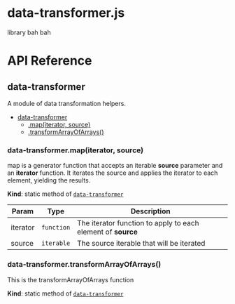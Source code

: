 # data-transformer.js

library bah bah

# API Reference

<a name="module_data-transformer"></a>

## data-transformer
A module of data transformation helpers.


* [data-transformer](#module_data-transformer)
    * [.map(iterator, source)](#module_data-transformer.map)
    * [.transformArrayOfArrays()](#module_data-transformer.transformArrayOfArrays)

<a name="module_data-transformer.map"></a>

### data-transformer.map(iterator, source)
map is a generator function that accepts an iterable **source** parameter and an **iterator** function. It iterates the source and applies the iterator to each element, yielding the results.

**Kind**: static method of <code>[data-transformer](#module_data-transformer)</code>  

| Param | Type | Description |
| --- | --- | --- |
| iterator | <code>function</code> | The iterator function to apply to each element of **source** |
| source | <code>iterable</code> | The source iterable that will be iterated |

<a name="module_data-transformer.transformArrayOfArrays"></a>

### data-transformer.transformArrayOfArrays()
This is the transformArrayOfArrays function

**Kind**: static method of <code>[data-transformer](#module_data-transformer)</code>  
